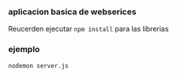 ### aplicacion basica de webserices
Reucerden ejecutar ```npm install``` para las librerias

### ejemplo

```
nodemon server.js